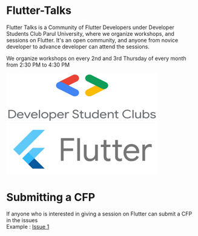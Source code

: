 # Flutter-Talks

Flutter Talks is a Community of Flutter Developers under Developer Students Club Parul University, where we organize workshops, and sessions on Flutter. It's an open community, and anyone from novice developer to advance developer can attend the sessions.

We organize workshops on every 2nd and 3rd Thursday of every month from 2:30 PM to 4:30 PM


<img src="./img/dsc-vertical-poster.png" width="400" height="130">     <img src="./img/flutter.jpg" width="400">



# Submitting a CFP

If anyone who is interested in giving a session on Flutter can submit a CFP in the issues
<br>Example : [Issue 1](https://github.com/dsc-paruluniversity/Flutter-Talks/issues/1)
